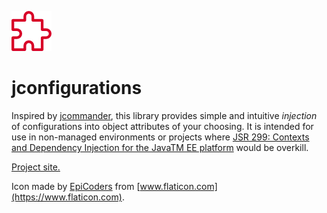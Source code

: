 ![icon](/src/site/resources/images/puzzle_32.png) 
# jconfigurations

Inspired by [jcommander](https://github.com/cbeust/jcommander), this library provides simple and intuitive *injection* of configurations into object attributes of your choosing. It is intended for use in non-managed environments or projects where [JSR 299: Contexts and Dependency Injection for the JavaTM EE platform](https://jcp.org/en/jsr/detail?id=299) would be overkill.

[Project site.](http://llorllale.github.io/jconfigurations)

Icon made by [EpiCoders](https://www.flaticon.com/authors/epiccoders) from [www.flaticon.com](https://www.flaticon.com).